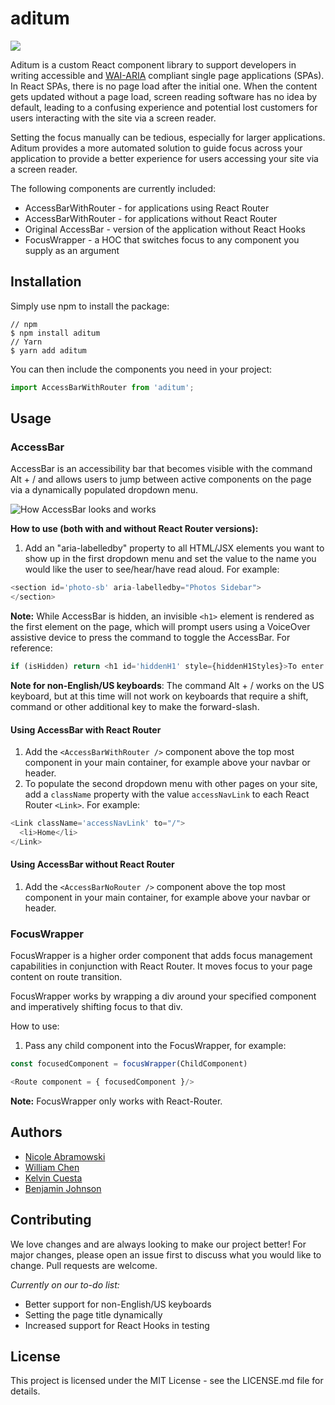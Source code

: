 # aditum

![](https://github.com/oslabs-beta/aditum/blob/dev/images/Final_aditum.png)

Aditum is a custom React component library to support developers in writing accessible and [WAI-ARIA](https://www.w3.org/WAI/standards-guidelines/aria/) compliant single page applications (SPAs). In React SPAs, there is no page load after the initial one. When the content gets updated without a page load, screen reading software has no idea by default, leading to a confusing experience and potential lost customers for users interacting with the site via a screen reader.

Setting the focus manually can be tedious, especially for larger applications. Aditum provides a more automated solution to guide focus across your application to provide a better experience for users accessing your site via a screen reader.

The following components are currently included:

* AccessBarWithRouter - for applications using React Router
* AccessBarWithRouter - for applications without React Router
* Original AccessBar - version of the application without React Hooks
* FocusWrapper - a HOC that switches focus to any component you supply as an argument

## Installation

Simply use npm to install the package:

```
// npm
$ npm install aditum
// Yarn
$ yarn add aditum
```

You can then include the components you need in your project:

```javascript
import AccessBarWithRouter from 'aditum';
````

## Usage

### AccessBar

AccessBar is an accessibility bar that becomes visible with the command Alt + / and allows users to jump between active components on the page via a dynamically populated dropdown menu.

![How AccessBar looks and works](https://github.com/oslabs-beta/aditum/blob/dev/images/AccessBar-Video.gif)

**How to use (both with and without React Router versions):** 

1. Add an "aria-labelledby" property to all HTML/JSX elements you want to show up in the first dropdown menu and set the value to the name you would like the user to see/hear/have read aloud. For example:

```javascript
<section id='photo-sb' aria-labelledby="Photos Sidebar">
</section>
```

**Note:** While AccessBar is hidden, an invisible `<h1>` element is rendered as the first element on the page, which will prompt users using a VoiceOver assistive device to press the command to toggle the AccessBar. For reference:

```javascript
if (isHidden) return <h1 id='hiddenH1' style={hiddenH1Styles}>To enter navigation assistant, press alt + /.</h1>;
```

**Note for non-English/US keyboards**: The command Alt + / works on the US keyboard, but at this time will not work on keyboards that require a shift, command or other additional key to make the forward-slash.

#### Using AccessBar with React Router

1. Add the `<AccessBarWithRouter />` component above the top most component in your main container, for example above your navbar or header.
2. To populate the second dropdown menu with other pages on your site, add a `className` property with the value `accessNavLink` to each React Router `<Link>`. For example:

  ```javascript
  <Link className='accessNavLink' to="/">
    <li>Home</li>
  </Link>
  ```

#### Using AccessBar without React Router

1. Add the `<AccessBarNoRouter />` component above the top most component in your main container, for example above your navbar or header.

### FocusWrapper

FocusWrapper is a higher order component that adds focus management capabilities in conjunction with React Router. It moves focus to your page content on route transition.

FocusWrapper works by wrapping a div around your specified component and imperatively shifting focus to that div.

How to use: 

1. Pass any child component into the FocusWrapper, for example:

```javascript
const focusedComponent = focusWrapper(ChildComponent)

<Route component = { focusedComponent }/>
```

**Note:** FocusWrapper only works with React-Router.

## Authors
* [Nicole Abramowski](https://github.com/nabramow)
* [William Chen](https://github.com/sirchensalot)
* [Kelvin Cuesta](https://github.com/kelvinscuesta)
* [Benjamin Johnson](https://github.com/johnsben002)

## Contributing

We love changes and are always looking to make our project better! For major changes, please open an issue first to discuss what you would like to change. Pull requests are welcome.

*Currently on our to-do list:*

* Better support for non-English/US keyboards
* Setting the page title dynamically
* Increased support for React Hooks in testing

## License

This project is licensed under the MIT License - see the LICENSE.md file for details.